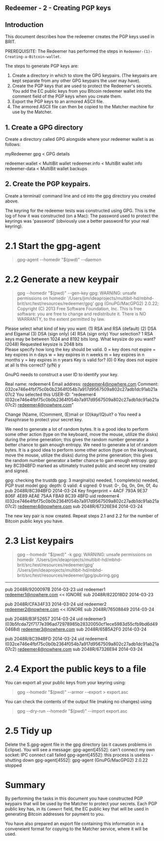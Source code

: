 ## Redeemer - 2 - Creating PGP keys

## Introduction
This document describes how the redeemer creates the PGP keys used in BRIT.

PREREQUISITE: The Redeemer has performed the steps in `Redeemer-(1)-Creating-a-Bitcoin-wallet`.

The steps to generate PGP keys are:

1) Create a directory in which to store the GPG keypairs.
   (The keypairs are kept separate from any other GPG keypairs the user may have).
2) Create the PGP keys that are used to protect the Redeemer's secrets. You add the
   EC public keys from you Bitcoin redeemer wallet into the comment field of the PGP keys
   when you create them.
3) Export the PGP keys to an armored ASCII file.
4) The armored ASCII file can then be copied to the Matcher machine for use by the Matcher.


## 1. Create a GPG directory
Create a directory called GPG alongside where your redeemer wallet is as follows:

myRedeemer
   gpg                  < GPG details

   redeemer.wallet      < MultiBit wallet
   redeemer.info        < MultiBit wallet info
   redeemer-data        < MultiBit wallet backups


## 2. Create the PGP keypairs.

Create a terminal/ command line and cd into the gpg directory you created above.

The keyring for the redeemer tests was constructed using GPG.
This is the log of how it was constructed (on a Mac):
The password used to protect the keyrings was 'password' (obviously use a better password for your real
keyring).

# 2.1 Start the gpg-agent
> gpg-agent --homedir "$(pwd)" --daemon

# 2.2 Generate a new keypair
> gpg --homedir "$(pwd)" --gen-key
gpg: WARNING: unsafe permissions on homedir `/Users/jim/ideaprojects/multibit-hd/mbhd-brit/src/test/resources/redeemer/gpg'
gpg (GnuPG/MacGPG2) 2.0.22; Copyright (C) 2013 Free Software Foundation, Inc.
This is free software: you are free to change and redistribute it.
There is NO WARRANTY, to the extent permitted by law.

Please select what kind of key you want:
   (1) RSA and RSA (default)
   (2) DSA and Elgamal
   (3) DSA (sign only)
   (4) RSA (sign only)
Your selection? 1
RSA keys may be between 1024 and 8192 bits long.
What keysize do you want? (2048) 
Requested keysize is 2048 bits   
Please specify how long the key should be valid.
         0 = key does not expire
      <n>  = key expires in n days
      <n>w = key expires in n weeks
      <n>m = key expires in n months
      <n>y = key expires in n years
Key is valid for? (0) 0
Key does not expire at all
Is this correct? (y/N) y
                        
GnuPG needs to construct a user ID to identify your key.

Real name: redeemer4
Email address: redeemer4@nowhere.com
Comment: 032ce746e4fbf75c0b0b2364f054b7a917d9567509a802c27adb1dc91ab21a07c2
You selected this USER-ID:
    "redeemer4  (032ce746e4fbf75c0b0b2364f054b7a917d9567509a802c27adb1dc91ab21a07c2) <redeemer4@nowhere.com>"

Change (N)ame, (C)omment, (E)mail or (O)kay/(Q)uit? o
You need a Passphrase to protect your secret key.    

We need to generate a lot of random bytes. It is a good idea to perform
some other action (type on the keyboard, move the mouse, utilize the
disks) during the prime generation; this gives the random number
generator a better chance to gain enough entropy.
We need to generate a lot of random bytes. It is a good idea to perform
some other action (type on the keyboard, move the mouse, utilize the
disks) during the prime generation; this gives the random number
generator a better chance to gain enough entropy.
gpg: key 8C394BFD marked as ultimately trusted
public and secret key created and signed.

gpg: checking the trustdb
gpg: 3 marginal(s) needed, 1 complete(s) needed, PGP trust model
gpg: depth: 0  valid:   4  signed:   0  trust: 0-, 0q, 0n, 0m, 0f, 4u
pub   2048R/8C394BFD 2014-03-24
      Key fingerprint = 4ACF 793A 9E37 806F 4E89  AEAE 75AA FBA9 8C39 4BFD
uid                  redeemer4 (032ce746e4fbf75c0b0b2364f054b7a917d9567509a802c27adb1dc91ab21a07c2) <redeemer4@nowhere.com>
sub   2048R/67326E94 2014-03-24


The new key pair is now created.
Repeat steps 2.1 and 2.2 for the number of Bitcoin public keys you have.


# 2.3 List keypairs
> gpg --homedir "$(pwd)" -k
gpg: WARNING: unsafe permissions on homedir `/Users/jim/ideaprojects/multibit-hd/mbhd-brit/src/test/resources/redeemer/gpg'
/Users/jim/ideaprojects/multibit-hd/mbhd-brit/src/test/resources/redeemer/gpg/pubring.gpg
-----------------------------------------------------------------------------------------
pub   2048R/9200097B 2014-03-23
uid                  redeemer1 <redeemer1@nowhere.com>    << IGNORE
sub   2048R/822D18D2 2014-03-23

pub   2048R/CFA34F33 2014-03-24
uid                  redeemer2 <redeemer2@nowhere.com>    << IGNORE
sub   2048R/76508849 2014-03-24

pub   2048R/B3F52657 2014-03-24
uid                  redeemer3 (03b5fcda72f7177e396ad72978985b28320050cf1ece5983d55cfb9bd6d490468d) <redeemer3@nowhere.com>
sub   2048R/65B5A2F0 2014-03-24

pub   2048R/8C394BFD 2014-03-24
uid                  redeemer4 (032ce746e4fbf75c0b0b2364f054b7a917d9567509a802c27adb1dc91ab21a07c2) <redeemer4@nowhere.com>
sub   2048R/67326E94 2014-03-24

# 2.4 Export the public keys to a file
You can export all your public keys from your keyring using:
> gpg --homedir "$(pwd)" --armor --export > export.asc

You can check the contents of the output file (making no changes) using
> gpg --dry-run --homedir "$(pwd)" --import export.asc


# 2.5 Tidy up
Delete the S.gpg-agent file in the gpg directory (as it causes problems in Eclipse).
You will see a message:
gpg-agent[4552]: can't connect my own socket: IPC connect call failed
gpg-agent[4552]: this process is useless - shutting down
gpg-agent[4552]: gpg-agent (GnuPG/MacGPG2) 2.0.22 stopped


# Summary
By performing the tasks in this document you have constructed PGP keypairs that will be used by the
Matcher to protect your secrets. Each PGP public key has, in its `Comment` field, the EC public key that
will be used in generating Bitcoin addresses for payment to you.

You have also prepared an export file containing this information in a conveneient format for copying
to the Matcher service, where it will be used.